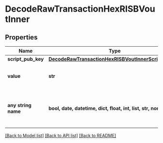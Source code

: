 # DecodeRawTransactionHexRISBVoutInner


## Properties
Name | Type | Description | Notes
------------ | ------------- | ------------- | -------------
**script_pub_key** | [**DecodeRawTransactionHexRISBVoutInnerScriptPubKey**](DecodeRawTransactionHexRISBVoutInnerScriptPubKey.md) |  | 
**value** | **str** | Represents the sent/received amount. | [optional] 
**any string name** | **bool, date, datetime, dict, float, int, list, str, none_type** | any string name can be used but the value must be the correct type | [optional]

[[Back to Model list]](../README.md#documentation-for-models) [[Back to API list]](../README.md#documentation-for-api-endpoints) [[Back to README]](../README.md)


